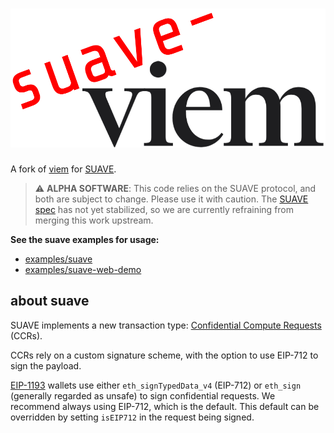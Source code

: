 # ![suave-viem](./suave-viem-logo-white.png)

A fork of [viem](https://viem.sh/) for [SUAVE](https://suave-alpha.flashbots.net/).

> :warning: **ALPHA SOFTWARE**: This code relies on the SUAVE protocol, and both are subject to change. Please use it with caution. The [SUAVE spec](https://github.com/flashbots/suave-specs/tree/main) has not yet stabilized, so we are currently refraining from merging this work upstream.

**See the suave examples for usage:**

- [examples/suave](./examples/suave/)
- [examples/suave-web-demo](./examples/suave-web-demo/)

## about suave

SUAVE implements a new transaction type: [Confidential Compute Requests](https://github.com/flashbots/suave-specs/blob/main/specs/rigil/kettle.md#confidentialcomputerequest) (CCRs).

CCRs rely on a custom signature scheme, with the option to use EIP-712 to sign the payload.

[EIP-1193](https://eips.ethereum.org/EIPS/eip-1193) wallets use either `eth_signTypedData_v4` (EIP-712) or `eth_sign` (generally regarded as unsafe) to sign confidential requests. We recommend always using EIP-712, which is the default. This default can be overridden by setting `isEIP712` in the request being signed.

